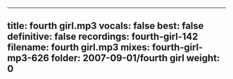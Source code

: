 
---
title: fourth girl.mp3
vocals: false
best: false
definitive: false
recordings: fourth-girl-142
filename: fourth girl.mp3
mixes: fourth-girl-mp3-626
folder: 2007-09-01/fourth girl
weight: 0
---
